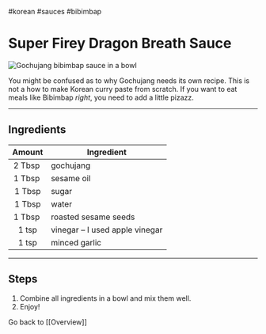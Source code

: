 #korean #sauces #bibimbap

# Super Firey Dragon Breath Sauce
![Gochujang bibimbap sauce in a bowl](https://mykoreankitchen.com/wp-content/uploads/2013/07/Bibimbap-Sauce.jpg)

You might be confused as to why Gochujang needs its own recipe. This is not a how to make Korean curry paste from scratch. If you want to eat meals like Bibimbap *right*, you need to add a little pizazz. 

---

## Ingredients

|Amount |Ingredient|
|:-:|-|
|2 Tbsp |gochujang|
|1 Tbsp |sesame oil|
|1 Tbsp | sugar |
|1 Tbsp | water |
|1 Tbsp | roasted sesame seeds|
|1 tsp |vinegar – I used apple vinegar|
|1 tsp |minced garlic|

---

## Steps
1. Combine all ingredients in a bowl and mix them well.
2. Enjoy!

Go back to [[Overview]]
